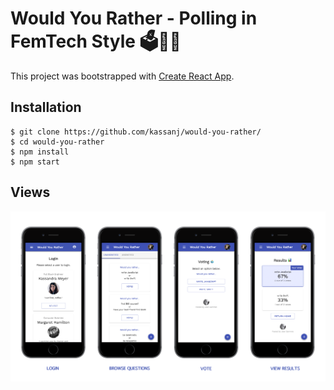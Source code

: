 # Would You Rather - Polling in FemTech Style 🗳️👩‍💻

This project was bootstrapped with [Create React App](https://github.com/facebookincubator/create-react-app).

## Installation

```
$ git clone https://github.com/kassanj/would-you-rather/
$ cd would-you-rather
$ npm install
$ npm start
```

## Views
![alt text](https://github.com/kassanj/would-you-rather/blob/master/public/iphone-views.png)
